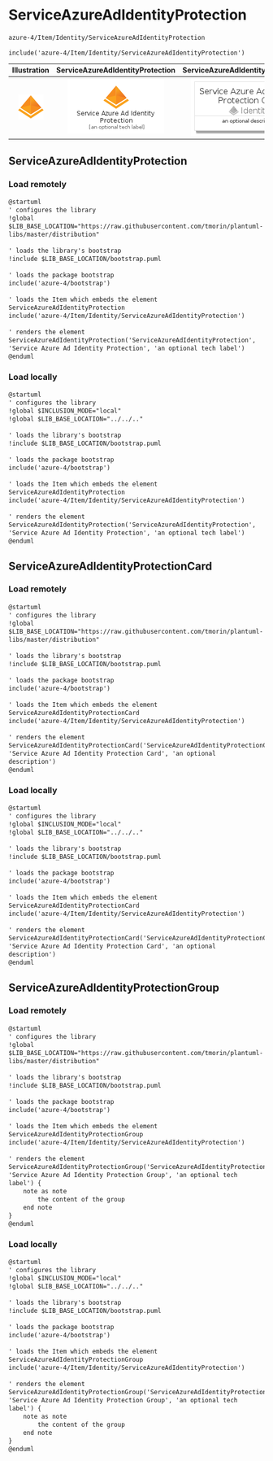 # ServiceAzureAdIdentityProtection


```text
azure-4/Item/Identity/ServiceAzureAdIdentityProtection
```

```text
include('azure-4/Item/Identity/ServiceAzureAdIdentityProtection')
```



| Illustration | ServiceAzureAdIdentityProtection | ServiceAzureAdIdentityProtectionCard | ServiceAzureAdIdentityProtectionGroup |
| :---: | :---: | :---: | :---: |
| ![illustration for Illustration](../../../azure-4/Item/Identity/ServiceAzureAdIdentityProtection.png) | ![illustration for ServiceAzureAdIdentityProtection](../../../azure-4/Item/Identity/ServiceAzureAdIdentityProtection.Local.png) | ![illustration for ServiceAzureAdIdentityProtectionCard](../../../azure-4/Item/Identity/ServiceAzureAdIdentityProtectionCard.Local.png) | ![illustration for ServiceAzureAdIdentityProtectionGroup](../../../azure-4/Item/Identity/ServiceAzureAdIdentityProtectionGroup.Local.png) |




## ServiceAzureAdIdentityProtection

### Load remotely
```plantuml
@startuml
' configures the library
!global $LIB_BASE_LOCATION="https://raw.githubusercontent.com/tmorin/plantuml-libs/master/distribution"

' loads the library's bootstrap
!include $LIB_BASE_LOCATION/bootstrap.puml

' loads the package bootstrap
include('azure-4/bootstrap')

' loads the Item which embeds the element ServiceAzureAdIdentityProtection
include('azure-4/Item/Identity/ServiceAzureAdIdentityProtection')

' renders the element
ServiceAzureAdIdentityProtection('ServiceAzureAdIdentityProtection', 'Service Azure Ad Identity Protection', 'an optional tech label')
@enduml
```

### Load locally
```plantuml
@startuml
' configures the library
!global $INCLUSION_MODE="local"
!global $LIB_BASE_LOCATION="../../.."

' loads the library's bootstrap
!include $LIB_BASE_LOCATION/bootstrap.puml

' loads the package bootstrap
include('azure-4/bootstrap')

' loads the Item which embeds the element ServiceAzureAdIdentityProtection
include('azure-4/Item/Identity/ServiceAzureAdIdentityProtection')

' renders the element
ServiceAzureAdIdentityProtection('ServiceAzureAdIdentityProtection', 'Service Azure Ad Identity Protection', 'an optional tech label')
@enduml
```

## ServiceAzureAdIdentityProtectionCard

### Load remotely
```plantuml
@startuml
' configures the library
!global $LIB_BASE_LOCATION="https://raw.githubusercontent.com/tmorin/plantuml-libs/master/distribution"

' loads the library's bootstrap
!include $LIB_BASE_LOCATION/bootstrap.puml

' loads the package bootstrap
include('azure-4/bootstrap')

' loads the Item which embeds the element ServiceAzureAdIdentityProtectionCard
include('azure-4/Item/Identity/ServiceAzureAdIdentityProtection')

' renders the element
ServiceAzureAdIdentityProtectionCard('ServiceAzureAdIdentityProtectionCard', 'Service Azure Ad Identity Protection Card', 'an optional description')
@enduml
```

### Load locally
```plantuml
@startuml
' configures the library
!global $INCLUSION_MODE="local"
!global $LIB_BASE_LOCATION="../../.."

' loads the library's bootstrap
!include $LIB_BASE_LOCATION/bootstrap.puml

' loads the package bootstrap
include('azure-4/bootstrap')

' loads the Item which embeds the element ServiceAzureAdIdentityProtectionCard
include('azure-4/Item/Identity/ServiceAzureAdIdentityProtection')

' renders the element
ServiceAzureAdIdentityProtectionCard('ServiceAzureAdIdentityProtectionCard', 'Service Azure Ad Identity Protection Card', 'an optional description')
@enduml
```

## ServiceAzureAdIdentityProtectionGroup

### Load remotely
```plantuml
@startuml
' configures the library
!global $LIB_BASE_LOCATION="https://raw.githubusercontent.com/tmorin/plantuml-libs/master/distribution"

' loads the library's bootstrap
!include $LIB_BASE_LOCATION/bootstrap.puml

' loads the package bootstrap
include('azure-4/bootstrap')

' loads the Item which embeds the element ServiceAzureAdIdentityProtectionGroup
include('azure-4/Item/Identity/ServiceAzureAdIdentityProtection')

' renders the element
ServiceAzureAdIdentityProtectionGroup('ServiceAzureAdIdentityProtectionGroup', 'Service Azure Ad Identity Protection Group', 'an optional tech label') {
    note as note
        the content of the group
    end note
}
@enduml
```

### Load locally
```plantuml
@startuml
' configures the library
!global $INCLUSION_MODE="local"
!global $LIB_BASE_LOCATION="../../.."

' loads the library's bootstrap
!include $LIB_BASE_LOCATION/bootstrap.puml

' loads the package bootstrap
include('azure-4/bootstrap')

' loads the Item which embeds the element ServiceAzureAdIdentityProtectionGroup
include('azure-4/Item/Identity/ServiceAzureAdIdentityProtection')

' renders the element
ServiceAzureAdIdentityProtectionGroup('ServiceAzureAdIdentityProtectionGroup', 'Service Azure Ad Identity Protection Group', 'an optional tech label') {
    note as note
        the content of the group
    end note
}
@enduml
```

